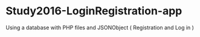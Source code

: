 # Study2016-LoginRegistration-app
Using a database with PHP files and JSONObject ( Registration and Log in )
